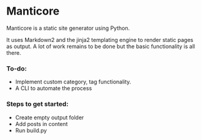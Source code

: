 # Manticore

Manticore is a static site generator using Python.

It uses Markdown2 and the jinja2 templating engine to render static pages as output.
A lot of work remains to be done but the basic functionality is all there.

### To-do:
* Implement custom category, tag functionality.
* A CLI to automate the process

### Steps to get started: 

- Create empty output folder
- Add posts in content
- Run build.py
